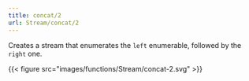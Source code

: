 ```yaml
---
title: concat/2
url: Stream/concat/2
---
```


Creates a stream that enumerates the `left` enumerable, followed by the `right` one.

{{< figure src="images/functions/Stream/concat-2.svg" >}}
